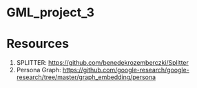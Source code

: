 # GML_project_3

# Resources
1. SPLITTER: https://github.com/benedekrozemberczki/Splitter
2. Persona Graph: https://github.com/google-research/google-research/tree/master/graph_embedding/persona